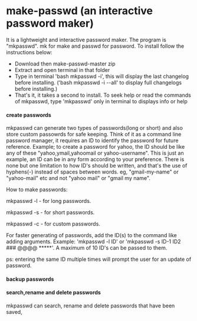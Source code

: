 # make-passwd (an interactive password maker)
It is a lightweight and interactive password maker. The program is "mkpasswd". mk for make and passwd for password. 
To install follow the instructions below:
- Download then make-passwd-master zip
- Extract and open terminal in that folder
- Type in terminal 'bash mkpasswd -i', this will display the last changelog before installing.
('bash mkpasswd -i --all' to display full changelogs before installing.)
- That's it, it takes a second to install.
To seek help or read the commands of mkpasswd, type 'mkpasswd' only in terminal to displays info or help

#### create passwords
mkpasswd can generate two types of passwords(long or short) and also store custom passowrds for safe keeping. Think of it as a command line password manager, it requires an ID to identify the password for future reference.
Example; to create a password for yahoo, the ID should be like any of these "yahoo,ymail,yahoomail or yahoo-username". This is just an example, an ID can be in any form according to your preference.
There is none but one limitation to how ID's should be written, and that's the use of hyphens(-) instead of spaces between words. eg, "gmail-my-name" or "yahoo-mail" etc and not "yahoo mail" or "gmail my name".

How to make passwords:

mkpasswd -l     - for long passwords.

mkpasswd -s     - for short passwords.

mkpasswd -c     - for custom passwords.

For faster generating of passwords, add the ID(s) to the command like adding arguments.
Example: 'mkpasswd -l ID' or 'mkpasswd -s ID-1 ID2 ### @@@@ *****'. A maximum of 10 ID's can be passed to them.

ps: entering the same ID multiple times will prompt the user for an update of password.
#### backup passwords
#### search,rename and delete passwords
mkpasswd can search, rename and delete passwords that have been saved,
